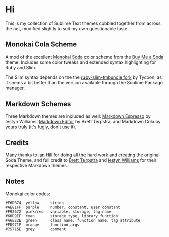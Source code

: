 # Hi
This is my collection of Sublime Text themes cobbled together from across the net, modified slightly to suit my own questionable taste.

## Monokai Cola Scheme
A mod of the excellent [Monokai Soda](http://buymeasoda.github.com/soda-theme/extras/colour-schemes.zip) color scheme from the [Buy Me a Soda](https://github.com/buymeasoda/soda-theme/) theme.  Includes some color tweaks and extended syntax highlighting for Ruby and Slim.

The Slim syntax depends on the the [ruby-slim-tmbundle fork](https://github.com/tycooon/ruby-slim-tmbundle) by Tycoon, as it seems a bit better than the version available through the Sublime Package manager.

## Markdown Schemes
Three Markdown themes are included as well: [Markdown Espresso](https://github.com/iest/Espresso-Markdown-theme-for-Sublime-Text-2/) by Iestyn Williams, [Markdown Editor](https://github.com/ttscoff/MarkdownEditing) by Brett Terpstra, and Markdown Cola by yours truly (it's fugly, don't use it).

## Credits
Many thanks to [Ian Hill](http://buymeasoda.com/) for doing all the hard work and creating the original Soda Theme, and full credit to [Brett Terpstra](https://github.com/ttscoff/) and [Iestyn Williams](https://github.com/iest/) for their respective Markdown themes.

## Notes

Monokai color codes:

    #E6DB74  yellow     string
    #AE81FF  purple     number, constant, user constant
    #F92672  pink/red   variable, storage, tag name
    #66D9EF  cyan       storage type, library function
    #A6E22E  green      class name, function name, tag attribute
    #FD971F  orange     function args
    #75715E  grey       comment
